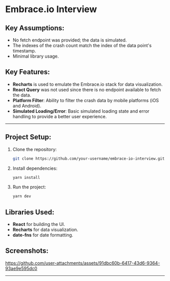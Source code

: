 # Embrace.io Interview

## Key Assumptions:
- No fetch endpoint was provided; the data is simulated.
- The indexes of the crash count match the index of the data point's timestamp.
- Minimal library usage.

## Key Features:
- **Recharts** is used to emulate the Embrace.io stack for data visualization.
- **React Query** was not used since there is no endpoint available to fetch the data.
- **Platform Filter**: Ability to filter the crash data by mobile platforms (iOS and Android).
- **Simulated Loading/Error**: Basic simulated loading state and error handling to provide a better user experience.
  
---

## Project Setup:

1. Clone the repository:
    ```bash
    git clone https://github.com/your-username/embrace-io-interview.git
    ```

2. Install dependencies:
    ```bash
    yarn install
    ```

3. Run the project:
    ```bash
    yarn dev
    ```

## Libraries Used:
- **React** for building the UI.
- **Recharts** for data visualization.
- **date-fns** for date formatting.

## Screenshots:



https://github.com/user-attachments/assets/91dbc60b-6417-43d6-9364-93ae9e595dc0


---





